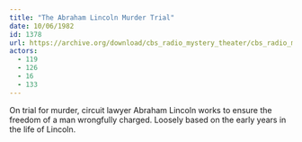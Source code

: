 ```yaml
---
title: "The Abraham Lincoln Murder Trial"
date: 10/06/1982
id: 1378
url: https://archive.org/download/cbs_radio_mystery_theater/cbs_radio_mystery_theater-1351-1399.zip/cbs_radio_mystery_theater-1351-1399%2Fcbsrmt_1378_the_abraham_lincoln_murder_trial.mp3
actors:
  - 119
  - 126
  - 16
  - 133
---
```

On trial for murder, circuit lawyer Abraham Lincoln works to ensure the freedom of a man wrongfully charged. Loosely based on the early years in the life of Lincoln.